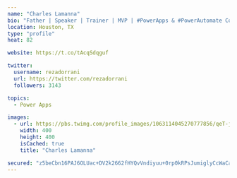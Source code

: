 ```yaml
---
name: "Charles Lamanna"
bio: "Father | Speaker | Trainer | MVP | #PowerApps & #PowerAutomate Community Super User | YouTuber Right-pointing triangle http://youtube.com/c/rezadorrani | Learn - Share - Clockwise rightwards and leftwards open circle arrows"
location: Houston, TX
type: "profile"
heat: 82

website: https://t.co/tAcqSdqguf

twitter:
  username: rezadorrani
  url: https://twitter.com/rezadorrani
  followers: 3143

topics:
  - Power Apps

images:
  - url: https://pbs.twimg.com/profile_images/1063114045270777856/qeT-jpWr_400x400.jpg
    width: 400
    height: 400
    isCached: true
    title: "Charles Lamanna"

secured: "z5beCbn16PAJ6OLUac+DV2k2662fHYQvVndiyuu+0rp0kRPsJumiglyCcWaCagUOpIA4Y+185ksc5T9X2AIhWJHpCbMBXsbbdk+Uznvpub2bCWeKab4F10OOb+kYHrT8whrHNhMPnUEjdnDWtR5yFdoGWfJpmdw3Sdkxmp3SYoAjjksBmvsNtTvVKuMsqGCpNJI2q2p1/uw2HfwMWyXP5qqZI3idYFOSOm+6jEuScKJd0Dq+CyozPWMD2rJPN/I7YKAmqiCi8d3+46Bx5DS4KMhYC34MaB7HTnbQGiAHDL6uFdL+vzZYDnPmATonWGmTITl7p/UsdZ6KtNaDK21JqofKAAGfojAvHPsz7dWzVNgPTDuANOAqqkoS+VR2M132DmefaD2DFa7JMs46EtnDgBnCHgj7aO1gSEXikjgK288=;Xu9i6JT/mbqngID2pb2FSw=="
---
```


